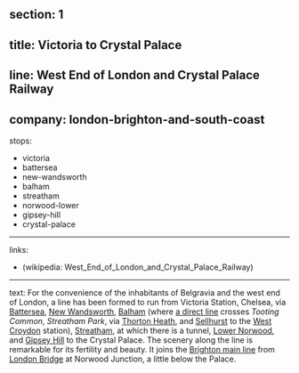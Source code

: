 ﻿section: 1
----
title: Victoria to Crystal Palace
----
line: West End of London and Crystal Palace Railway
----
company: london-brighton-and-south-coast
----
stops:
- victoria
- battersea
- new-wandsworth
- balham
- streatham
- norwood-lower
- gipsey-hill
- crystal-palace
----
links:
- (wikipedia: West_End_of_London_and_Crystal_Palace_Railway)
----
text: For the convenience of the inhabitants of Belgravia and the west end of London, a line has been formed to run from Victoria Station, Chelsea, via [Battersea](/stations/battersea), [New Wandsworth](/stations/new-wandsworth), [Balham](/stations/balham) (where [a direct line](/routes/balham-to-west-croydon) crosses *Tooting Common*, *Streatham Park*, via [Thorton Heath](/stations/thorton-heath), and [Sellhurst](/stations/sellhurst) to the [West Croydon](/stations/west-croydon) station), [Streatham](/stations/streatham), at which there is a tunnel, [Lower Norwood](/stations/norwood-lower), and [Gipsey Hill](/stations/gipsey-hill) to the Crystal Palace. The scenery along the line is remarkable for its fertility and beauty. It joins the [Brighton main line](london-bridge-to-brighton) from [London Bridge](/stations/london-bridge) at Norwood Junction, a little below the Palace.
